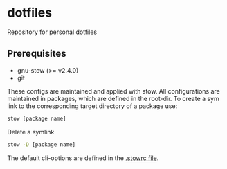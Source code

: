 # dotfiles

Repository for personal dotfiles

## Prerequisites

- gnu-stow (>= v2.4.0)
- git

These configs are maintained and applied with stow. All configurations are maintained in packages, which
are defined in the root-dir. To create a sym link to the corresponding target directory of a package use:

```bash
stow [package name]
```

Delete a symlink

```bash
stow -D [package name]
```

The default cli-options are defined in the [.stowrc file](./.stowrc).
